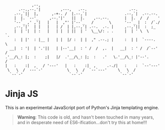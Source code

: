 ```
            ,--,                                                         
      .--.,--.'|         ,---,   .--.                   .--.             
    .--,`||  |,      ,-+-. /  |.--,`|                 .--,`|  .--.--.    
    |  |. `--'_     ,--.'|'   ||  |.    ,--.--.       |  |.  /  /    '   
    '--`_ ,' ,'|   |   |  ,"' |'--`_   /       \      '--`_ |  :  /`./   
    ,--,'|'  | |   |   | /  | |,--,'| .--.  .-. |     ,--,'||  :  ;_     
    |  | '|  | :   |   | |  | ||  | '  \__\/: . .     |  | ' \  \    `.  
    :  | |'  : |__ |   | |  |/ :  | |  ," .--.; |     :  | |  `----.   \ 
  __|  : '|  | '.'||   | |--'__|  : ' /  /  ,.  |   __|  : ' /  /`--'  / 
.'__/\_: |;  :    ;|   |/  .'__/\_: |;  :   .'   \.'__/\_: |'--'.     /  
|   :    :|  ,   / '---'   |   :    :|  ,     .-./|   :    :  `--'---'   
 \   \  /  ---`-'           \   \  /  `--`---'     \   \  /              
  `--`-'                     `--`-'                 `--`-'               
```

# Jinja JS  
This is an experimental JavaScript port of Python's Jinja templating engine.

>**Warning**: This code is old, and hasn't been touched in many years, and in desperate need of 
>ES6-ification...don't try this at home!!!
 
